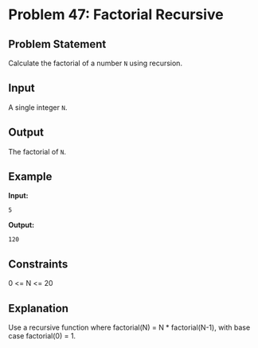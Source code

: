 # Problem 47: Factorial Recursive

## Problem Statement
Calculate the factorial of a number `N` using recursion.

## Input
A single integer `N`.

## Output
The factorial of `N`.

## Example
**Input:**
```
5
```

**Output:**
```
120
```

## Constraints
0 <= N <= 20

## Explanation
Use a recursive function where factorial(N) = N * factorial(N-1), with base case factorial(0) = 1.
